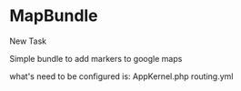 # MapBundle
New Task

Simple bundle to add markers to google maps

what's need to be configured is:
  AppKernel.php
  routing.yml
  
